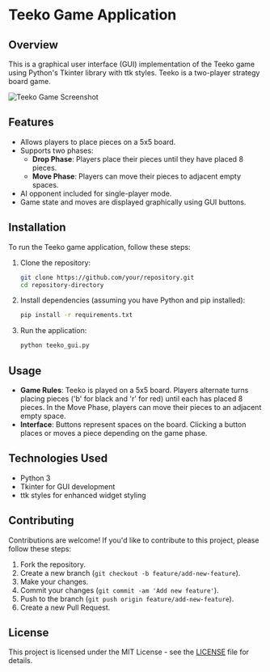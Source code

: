 # Teeko Game Application

## Overview

This is a graphical user interface (GUI) implementation of the Teeko game using Python's Tkinter library with ttk styles. Teeko is a two-player strategy board game.

![Teeko Game Screenshot](teeko_game_screenshot.png)

## Features

- Allows players to place pieces on a 5x5 board.
- Supports two phases:
  - **Drop Phase**: Players place their pieces until they have placed 8 pieces.
  - **Move Phase**: Players can move their pieces to adjacent empty spaces.
- AI opponent included for single-player mode.
- Game state and moves are displayed graphically using GUI buttons.

## Installation

To run the Teeko game application, follow these steps:

1. Clone the repository:

   ```bash
   git clone https://github.com/your/repository.git
   cd repository-directory
   ```

2. Install dependencies (assuming you have Python and pip installed):

   ```bash
   pip install -r requirements.txt
   ```

3. Run the application:
   ```bash
   python teeko_gui.py
   ```

## Usage

- **Game Rules**: Teeko is played on a 5x5 board. Players alternate turns placing pieces ('b' for black and 'r' for red) until each has placed 8 pieces. In the Move Phase, players can move their pieces to an adjacent empty space.
- **Interface**: Buttons represent spaces on the board. Clicking a button places or moves a piece depending on the game phase.

## Technologies Used

- Python 3
- Tkinter for GUI development
- ttk styles for enhanced widget styling

## Contributing

Contributions are welcome! If you'd like to contribute to this project, please follow these steps:

1. Fork the repository.
2. Create a new branch (`git checkout -b feature/add-new-feature`).
3. Make your changes.
4. Commit your changes (`git commit -am 'Add new feature'`).
5. Push to the branch (`git push origin feature/add-new-feature`).
6. Create a new Pull Request.

## License

This project is licensed under the MIT License - see the [LICENSE](LICENSE) file for details.
